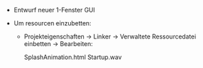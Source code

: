 - Entwurf neuer 1-Fenster GUI


- Um resourcen einzubetten:
  - Projekteigenschaften -> Linker -> Verwaltete Ressourcedatei einbetten -> Bearbeiten:

    SplashAnimation.html
    Startup.wav

